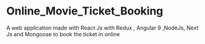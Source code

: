 # Online_Movie_Ticket_Booking
A web application made with React Js with Redux , Angular 9 ,NodeJs, Next Js and Mongoose to book the ticket in online
